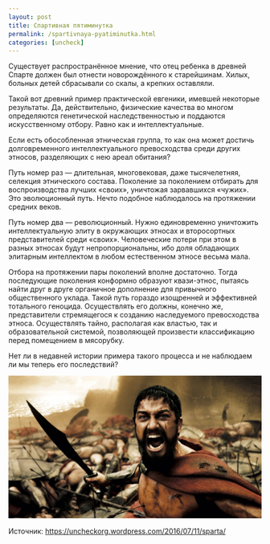 ```yaml
---
layout: post
title: Спартивная пятиминутка
permalink: /spartivnaya-pyatiminutka.html
categories: [uncheck]
---
```



Существует распространённое мнение, что отец ребенка в древней Спарте должен был отнести новорождённого к старейшинам. Хилых, больных детей сбрасывали со скалы, а крепких оставляли.


Такой вот древний пример практической евгеники, имевшей некоторые результаты. Да, действительно, физические качества во многом определяются генетической наследственностью и поддаются искусственному отбору. Равно как и интеллектуальные.


Если есть обособленная этническая группа, то как она может достичь долговременного интеллектуального превосходства среди других этносов, разделяющих с нею ареал обитания?


Путь номер раз — длительная, многовековая, даже тысячелетняя, селекция этнического состава. Поколение за поколением отбирать для воспроизводства лучших «своих», уничтожая зарвавшихся «чужих». Это эволюционный путь. Нечто подобное наблюдалось на протяжении средних веков.


Путь номер два — революционный. Нужно единовременно уничтожить интеллектуальную элиту в окружающих этносах и второсортных представителей среди «своих». Человеческие потери при этом в разных этносах будут непропорциональны, ибо доля обладающих элитарным интеллектом в любом естественном этносе весьма мала.


Отбора на протяжении пары поколений вполне достаточно. Тогда последующие поколения конформно образуют квази-этнос, пытаясь найти друг в друге органичное дополнение для привычного общественного уклада. Такой путь гораздо изощренней и эффективней тотального геноцида. Осуществлять его должны, конечно же, представители стремящегося к созданию наследуемого превосходства этноса. Осуществлять тайно, располагая как властью, так и образовательной системой, позволяющей произвести классификацию перед помещением в мясорубку.


Нет ли в недавней истории примера такого процесса и не наблюдаем ли мы теперь его последствий?



![_config.yml](/images/uncheck/spartivnaya-pyatiminutka-1.jpg)



Источник: <a href="https://uncheckorg.wordpress.com/2016/07/11/sparta/">https://uncheckorg.wordpress.com/2016/07/11/sparta/</a>

